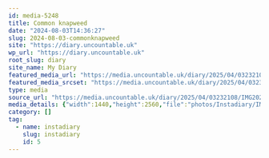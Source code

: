 ```yaml
---
id: media-5248
title: Common knapweed
date: "2024-08-03T14:36:27"
slug: 2024-08-03-commonknapweed
site: "https://diary.uncountable.uk"
wp_url: "https://diary.uncountable.uk"
root_slug: diary
site_name: My Diary
featured_media_url: "https://media.uncountable.uk/diary/2025/04/03232108/IMG20240803153627-scaled.webp"
featured_media_srcset: "https://media.uncountable.uk/diary/2025/04/03232108/IMG20240803153627-169x300.webp 169w, https://media.uncountable.uk/diary/2025/04/03232108/IMG20240803153627-576x1024.webp 576w, https://media.uncountable.uk/diary/2025/04/03232108/IMG20240803153627-150x150.webp 150w, https://media.uncountable.uk/diary/2025/04/03232108/IMG20240803153627-360x640.webp 360w, https://media.uncountable.uk/diary/2025/04/03232108/IMG20240803153627-scaled.webp 1440w"
type: media
source_url: "https://media.uncountable.uk/diary/2025/04/03232108/IMG20240803153627-scaled.webp"
media_details: {"width":1440,"height":2560,"file":"photos/Instadiary/IMG20240803153627-scaled.webp","filesize":258078,"sizes":{"medium":{"file":"IMG20240803153627-169x300.webp","width":169,"height":300,"filesize":16986,"mime_type":"image/webp","source_url":"https://media.uncountable.uk/diary/2025/04/03232108/IMG20240803153627-169x300.webp"},"large":{"file":"IMG20240803153627-576x1024.webp","width":576,"height":1024,"filesize":91382,"mime_type":"image/webp","source_url":"https://media.uncountable.uk/diary/2025/04/03232108/IMG20240803153627-576x1024.webp"},"thumbnail":{"file":"IMG20240803153627-150x150.webp","width":150,"height":150,"filesize":8302,"mime_type":"image/webp","source_url":"https://media.uncountable.uk/diary/2025/04/03232108/IMG20240803153627-150x150.webp"},"mobwidth":{"file":"IMG20240803153627-360x640.webp","width":360,"height":640,"filesize":52842,"mime_type":"image/webp","source_url":"https://media.uncountable.uk/diary/2025/04/03232108/IMG20240803153627-360x640.webp"},"full":{"file":"IMG20240803153627-scaled.webp","width":1440,"height":2560,"mime_type":"image/webp","source_url":"https://media.uncountable.uk/diary/2025/04/03232108/IMG20240803153627-scaled.webp"}},"image_meta":{"aperture":"0","credit":"","camera":"","caption":"","created_timestamp":"0","copyright":"","focal_length":"0","iso":"0","shutter_speed":"0","title":"","orientation":"0","keywords":[]},"original_image":"IMG20240803153627.webp"}
category: []
tag:
  - name: instadiary
    slug: instadiary
    id: 5
---
```


